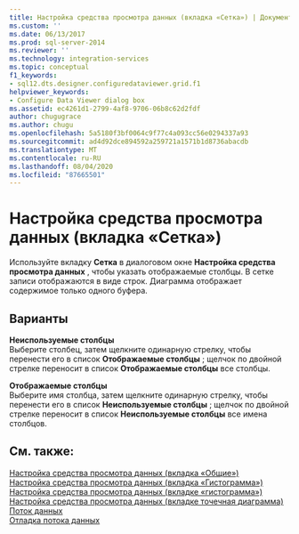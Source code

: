 ```yaml
---
title: Настройка средства просмотра данных (вкладка «Сетка») | Документация Майкрософт
ms.custom: ''
ms.date: 06/13/2017
ms.prod: sql-server-2014
ms.reviewer: ''
ms.technology: integration-services
ms.topic: conceptual
f1_keywords:
- sql12.dts.designer.configuredataviewer.grid.f1
helpviewer_keywords:
- Configure Data Viewer dialog box
ms.assetid: ec4261d1-2799-4af8-9706-06b8c62d2fdf
author: chugugrace
ms.author: chugu
ms.openlocfilehash: 5a5180f3bf0064c9f77c4a093cc56e0294337a93
ms.sourcegitcommit: ad4d92dce894592a259721a1571b1d8736abacdb
ms.translationtype: MT
ms.contentlocale: ru-RU
ms.lasthandoff: 08/04/2020
ms.locfileid: "87665501"
---
```

# <a name="configure-data-viewer-grid-tab"></a>Настройка средства просмотра данных (вкладка «Сетка»)
  Используйте вкладку **Сетка** в диалоговом окне **Настройка средства просмотра данных** , чтобы указать отображаемые столбцы. В сетке записи отображаются в виде строк. Диаграмма отображает содержимое только одного буфера.  
  
## <a name="options"></a>Варианты  
 **Неиспользуемые столбцы**  
 Выберите столбец, затем щелкните одинарную стрелку, чтобы перенести его в список **Отображаемые столбцы** ; щелчок по двойной стрелке переносит в список **Отображаемые столбцы** все столбцы.  
  
 **Отображаемые столбцы**  
 Выберите имя столбца, затем щелкните одинарную стрелку, чтобы перенести его в список **Неиспользуемые столбцы** ; щелчок по двойной стрелке переносит в список **Неиспользуемые столбцы** все имена столбцов.  
  
## <a name="see-also"></a>См. также:  
 [Настройка средства просмотра данных &#40;вкладка «Общие»&#41;](../../2014/integration-services/configure-data-viewer-general-tab.md)   
 [Настройка средства просмотра данных &#40;вкладка «Гистограмма»&#41;](../../2014/integration-services/configure-data-viewer-column-chart-tab.md)   
 [Настройка средства просмотра данных &#40;вкладке «гистограмма»&#41;](../../2014/integration-services/configure-data-viewer-histogram-tab.md)   
 [Настройка средства просмотра данных &#40;вкладке точечная диаграмма&#41;](../../2014/integration-services/configure-data-viewer-scatter-plot-tab.md)   
 [Поток данных](data-flow/data-flow.md)   
 [Отладка потока данных](troubleshooting/debugging-data-flow.md)  
  
  
